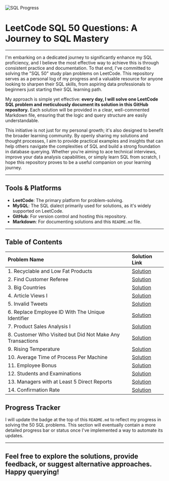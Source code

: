 ![SQL Progress](https://img.shields.io/badge/SQL%20Problems%20Solved-14%2F50-blue)

# LeetCode SQL 50 Questions: A Journey to SQL Mastery

-----

I'm embarking on a dedicated journey to significantly enhance my SQL proficiency, and I believe the most effective way to achieve this is through consistent practice and documentation. To that end, I've committed to solving the "SQL 50" study plan problems on LeetCode. This repository serves as a personal log of my progress and a valuable resource for anyone looking to sharpen their SQL skills, from aspiring data professionals to beginners just starting their SQL learning path.

My approach is simple yet effective: **every day, I will solve one LeetCode SQL problem and meticulously document its solution in this GitHub repository.** Each solution will be provided in a clear, well-commented Markdown file, ensuring that the logic and query structure are easily understandable.

This initiative is not just for my personal growth; it's also designed to benefit the broader learning community. By openly sharing my solutions and thought processes, I aim to provide practical examples and insights that can help others navigate the complexities of SQL and build a strong foundation in database querying. Whether you're aiming to ace technical interviews, improve your data analysis capabilities, or simply learn SQL from scratch, I hope this repository proves to be a useful companion on your learning journey.

-----

## Tools & Platforms

* **LeetCode**: The primary platform for problem-solving.
* **MySQL**: The SQL dialect primarily used for solutions, as it's widely supported on LeetCode.
* **GitHub**: For version control and hosting this repository.
* **Markdown**: For documenting solutions and this `README.md` file.

-----


## Table of Contents

| Problem Name                                | Solution Link                                        |
| :------------------------------------------ | :--------------------------------------------------- |
| 1.   Recyclable and Low Fat Products       | [Solution](https://github.com/Sudeb09/LeetCode-50-SQL-Q/blob/main/Recyclable%20and%20Low%20Fat%20Products.md) |
| 2.   Find Customer Referee                  | [Solution](https://github.com/Sudeb09/LeetCode-50-SQL-Q/blob/main/Find%20Customer%20Referee.md) |
| 3.   Big Countries                   | [Solution](https://github.com/Sudeb09/LeetCode-50-SQL-Q/blob/main/Big%20Countries.md) |
| 4.   Article Views I                   | [Solution](https://github.com/Sudeb09/LeetCode-50-SQL-Q/blob/main/Article%20Views%20I.md) |
| 5.   Invalid Tweets                  | [Solution](https://github.com/Sudeb09/LeetCode-50-SQL-Q/blob/main/Invalid%20Tweets.md)|
| 6.   Replace Employee ID With The Unique Identifier |[Solution](https://github.com/Sudeb09/LeetCode-50-SQL-Q/blob/main/Replace%20Employee%20Id%20With%20The%20Unique%20Identifier.md)|
| 7.   Product Sales Analysis I        | [Solution](https://github.com/Sudeb09/LeetCode-50-SQL-Q/blob/main/Product%20Sales%20Analysis%20I.md)|
| 8.    Customer Who Visited but Did Not Make Any Transactions       | [Solution](https://github.com/Sudeb09/LeetCode-50-SQL-Q/blob/main/Customer%20Who%20Visited%20but%20Did%20Not%20Make%20Any%20Transactions.md)|
| 9.    Rising Temperature              |     [Solution](https://github.com/Sudeb09/LeetCode-50-SQL-Q/blob/main/Rising%20Temperature.md)|
| 10.   Average Time of Process Per Machine   |[Solution](https://github.com/Sudeb09/LeetCode-50-SQL-Q/blob/main/Average%20Time%20of%20Process%20Per%20Machine.md)|
| 11.   Employee Bonus                  |[Solution](https://github.com/Sudeb09/LeetCode-50-SQL-Q/blob/main/Employee%20Bonus.md)|
| 12.   Students and Examinations        |[Solution](https://github.com/Sudeb09/LeetCode-50-SQL-Q/blob/main/Students%20and%20Examinations.md)|
| 13.  Managers with at Least 5 Direct Reports|  [Solution](https://github.com/Sudeb09/LeetCode-50-SQL-Q/blob/main/Managers%20with%20at%20Least%205%20Direct%20Reports.md)|
| 14.  Confirmation Rate                | [Solution](https://github.com/Sudeb09/LeetCode-50-SQL-Q/blob/main/Confirmation%20Rate.md)|



## Progress Tracker

I will update the badge at the top of this `README.md` to reflect my progress in solving the 50 SQL problems.
This section will eventually contain a more detailed progress bar or status once I've implemented a way to automate its updates.

---

Feel free to explore the solutions, provide feedback, or suggest alternative approaches. Happy querying!
-----
